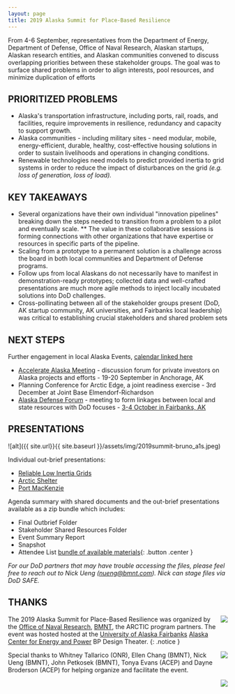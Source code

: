```yaml
---
layout: page
title: 2019 Alaska Summit for Place-Based Resilience
---
```


From 4-6 September, representatives from the Department of Energy, Department of Defense,
Office of Naval Research, Alaskan startups, Alaskan research entities, and Alaskan communities
convened to discuss overlapping priorities between these stakeholder groups. The goal was to
surface shared problems in order to align interests, pool resources, and minimize duplication of
efforts


## PRIORITIZED PROBLEMS
* Alaska's transportation infrastructure, including ports, rail, roads, and facilities, require
improvements in resilience, redundancy and capacity to support growth.
* Alaska communities - including military sites - need modular, mobile, energy-efficient,
durable, healthy, cost-effective housing solutions in order to sustain livelihoods and
operations in changing conditions.
*  Renewable technologies need models to predict provided inertia to grid systems in order to
reduce the impact of disturbances on the grid _(e.g. loss of generation, loss of load)._

## KEY TAKEAWAYS
* Several organizations have their own individual "innovation pipelines" breaking down the
steps needed to transition from a problem to a pilot and eventually scale.
** The value in these collaborative sessions is forming connections with other
organizations that have expertise or resources in specific parts of the pipeline.
* Scaling from a prototype to a permanent solution is a challenge across the board in both
local communities and Department of Defense programs.
* Follow ups from local Alaskans do not necessarily have to manifest in demonstration-ready
prototypes; collected data and well-crafted presentations are much more agile methods to
inject locally incubated solutions into DoD challenges.
* Cross-pollinating between all of the stakeholder groups present (DoD, AK startup
community, AK universities, and Fairbanks local leadership) was critical to establishing
crucial stakeholders and shared problem sets

## NEXT STEPS
Further engagement in local Alaska Events, [calendar linked
here](https://www.startupdigest.com/digests/alaska)
* [Accelerate Alaska Meeting](https://www.accelerateak.com) - discussion forum for private investors on Alaska projects and efforts - 19-20 September in Anchorage, AK
* Planning Conference for Arctic Edge, a joint readiness exercise - 3rd December at
Joint Base Elmendorf-Richardson
* [Alaska Defense Forum](https://adcregionalforum.org/alaska/) - meeting to form linkages between local and state resources with DoD focuses - [3-4 October in Fairbanks, AK](https://www.fairbankschamber.org/events/details/alaska-defense-forum-25758)

## PRESENTATIONS

![alt]({{ site.url}}{{ site.baseurl }}/assets/img/2019summit-bruno_a1s.jpeg)

Individual out-brief presentations:
* [Reliable Low Inertia Grids](https://github.com/acep-uaf/thearcticprogram.net/blob/master/events/2019-summit/2019AKPlaceBasedResilience-Reliable_Low_Inertia_Grids-Rev2.pdf?raw=true)
* [Arctic Shelter](https://github.com/acep-uaf/thearcticprogram.net/blob/master/events/2019-summit/2019AKPlaceBasedResilience-Shelter_Team-Rev_D.pdf?raw=true)
* [Port MacKenzie](https://github.com/acep-uaf/thearcticprogram.net/blob/master/events/2019-summit/2019AKPlaceBasedResilience-Port_MacKenzie.pdf?raw=true)

Agenda summary with shared documents and the out-brief presentations available
as a zip bundle which includes:
* Final Outbrief Folder
* Stakeholder Shared Resources Folder 
* Event Summary Report
* Snapshot
* Attendee List
[bundle of available materials](https://github.com/acep-uaf/thearcticprogram.net/blob/master/events/2019-summit/2019AKPlaceBasedResilience-bundle.zip?raw=true){: .button .center }

_For our DoD partners that may have trouble accessing the files, please feel free to reach out to Nick Ueng (nueng@bmnt.com). Nick can stage files via DoD SAFE._

## THANKS

<img align="right" src="{{ site.url}}{{ site.baseurl }}/assets/img/onr-logo-250x.png" />



The 2019 Alaska Summit for Place-Based Resilience was organized by the [Office of Naval Research](https://onr.navy.mil), [BMNT](https://www.bmnt.com), the ARCTIC program partners. The event was hosted hosted at the [University of Alaska Fairbanks](https://uaf.edu) [Alaska Center for Energy and Power](http://acep.uaf.edu) BP Design Theater.
{: .notice }

<img align="right" src="{{ site.url}}{{ site.baseurl }}/assets/img/bmnt-logo-250x.png" />

Special thanks to Whitney Tallarico (ONR), Ellen Chang (BMNT), Nick Ueng (BMNT), John Petkosek (BMNT), Tonya Evans (ACEP) and Dayne Broderson (ACEP) for helping organize and facilitate the event.

<img align="right" src="{{ site.url}}{{ site.baseurl }}/assets/img/acep-logo-250x.png" />
